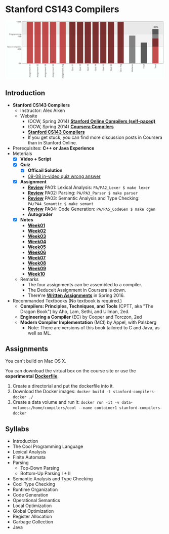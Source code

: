# Stanford CS143 Compilers

![](Notes/Note_jpg/process.png)

## Introduction

- **Stanford CS143 Compilers**
	- Instructor: Alex Aiken
	- Website
		- (OCW, Spring 2014) [**Stanford Online Compilers (self-paced)**](https://lagunita.stanford.edu/courses/Engineering/Compilers/Fall2014/courseware)
		- (OCW, Spring 2014) [**Coursera Compilers**](https://www.coursera.org/course/compilers)
		- [**Stanford CS143 Compilers**](http://web.stanford.edu/class/cs143/)
		- If you get stuck, you can find more discussion posts in Coursera than in Stanford Online.
- Prerequisites: **C++ or Java Experience**
- Meterials 
	- [x] **Video + Script**
	- [x] **Quiz**
		- [x] **Officail Solution**
		- [09-08 in-video quiz wrong answer](https://lagunita.stanford.edu/courses/Engineering/Compilers/Fall2014/discussion/forum/i4x-Engineering-Compilers-Lectures-Fall2014/threads/5473bbd457f960b95d0011f1#)
	- [x] **Assignment**
		- [**Review**](PA/PA2_Lexer) PA01: Lexical Analysis: `PA/PA2_Lexer $ make lexer`
		- [**Review**](PA/PA3_Parser) PA02: Parsing: `PA/PA3_Parser $ make parser`
		- [**Review**](PA/PA4_Semantic) PA03: Semantic Analysis and Type Checking: `PA/PA4_Semantic $ make semant`
		- [**Review**](PA/PA5_CodeGen) PA04: Code Generation: `PA/PA5_CodeGen $ make cgen`
		- **Autograder**
	- [x] **Notes**
		- [**Week01**](Notes/Week01.ipynb)
		- [**Week02**](Notes/Week02.ipynb)
		- [**Week03**](Notes/Week03.ipynb)
		- [**Week04**](Notes/Week04.ipynb)
		- [**Week05**](Notes/Week05.ipynb)
		- [**Week06**](Notes/Week06.ipynb)
		- [**Week07**](Notes/Week07.ipynb)
		- [**Week08**](Notes/Week08.ipynb)
		- [**Week09**](Notes/Week09.ipynb)
		- [**Week10**](Notes/Week10.ipynb)
	- Remarks
		- The four assignments can be assembled to a compiler.
		- The Deduceit Assignment in Coursera is down.
		- There're [**Written Assignments**](http://web.stanford.edu/class/cs143/) in Spring 2016.
- Recommanded Textbooks (No textbook is required.)
	- **Compilers: Principles, Techniques, and Tools** (CPTT, aka "The Dragon Book") by Aho, Lam, Sethi, and Ullman, 2ed.
	- **Engineering a Compiler** (EC) by Cooper and Torczon, 2ed
	- **Modern Compiler Implementation** (MCI) by Appel, with Palsberg 
		- Note: There are versions of this book tailored to C and Java, as well as ML.

## Assignments

You can't build on Mac OS X.

You can download the virtual box on the course site or use the **experimental** [**Dockerfile**](Dockerfile).

1. Create a directorial and put the dockerfile into it.
2. Download the Docker images: `docker build -t stanford-compilers-docker ./`
3. Create a data volume and run it: `docker run -it -v data-volumes:/home/compilers/cool --name container1 stanford-compilers-docker`

## Syllabs

- Introduction
- The Cool Programming Language
- Lexical Analysis
- Finite Automata
- Parsing
	- Top-Down Parsing
	- Bottom-Up Parsing I + II
- Semantic Analysis and Type Checking
- Cool Type Checking
- Runtime Organization
- Code Generation
- Operational Semantics
- Local Optimization
- Global Optimization
- Register Allocation
- Garbage Collection
- Java
